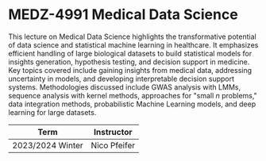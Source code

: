 # MEDZ-4991 Medical Data Science


This lecture on Medical Data Science highlights the transformative potential of data science and statistical machine learning in healthcare. It emphasizes efficient handling of large biological datasets to build statistical models for insights generation, hypothesis testing, and decision support in medicine. Key topics covered include gaining insights from medical data, addressing uncertainty in models, and developing interpretable decision support systems. Methodologies discussed include GWAS analysis with LMMs, sequence analysis with kernel methods, approaches for "small $n$ problems," data integration methods, probabilistic Machine Learning models, and deep learning for large datasets.

| Term          | Instructor   |
| ------------- |:-------------:|
| 2023/2024 Winter      | Nico Pfeifer |   


